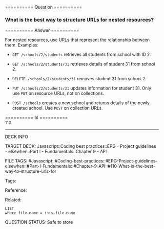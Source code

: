 ========== Question ==========  

### What is the best way to structure URLs for nested resources?  

========== Answer ==========  

For nested resources, use URLs that represent the relationship between them. Examples:

-   `GET /schools/2/students` retrieves all students from school with ID 2.

-   `GET /schools/2/students/31` retrieves details of student 31 from school 2.

-   `DELETE /schools/2/students/31` removes student 31 from school 2.

-   `PUT /schools/2/students/31` updates information for student 31. Only use `PUT` on resource URLs, not on collections.

-   `POST /schools` creates a new school and returns details of the newly created school. Use `POST` on collection URLs.

========== Id ==========  
110

---

DECK INFO

TARGET DECK: Javascript::Coding best practices::EPG - Project guidelines - elsewhen::Part I - Fundamentals::Chapter 9 - API

FILE TAGS: #Javascript::#Coding-best-practices::#EPG-Project-guidelines-elsewhen::#Part-I-Fundamentals::#Chapter-9-API::#110-What-is-the-best-way-to-structure-urls-for

Tags:

Reference:

Related:

```dataview
LIST
where file.name = this.file.name
```

QUESTION STATUS: Safe to store
